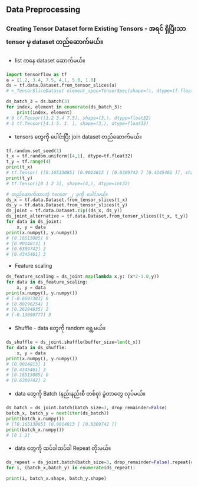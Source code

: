 Data Preprocessing
---

### Creating Tensor Dataset form Existing Tensors - အရင် ရှိပြီးသာ tensor မှ dataset တည်ဆောက်မယ်။

- list ကနေ dataset ဆောက်မယ်။
```python
import tensorflow as tf
a = [1.2, 3.4, 7.5, 4.1, 5.0, 1.0]
ds = tf.data.Dataset.from_tensor_slices(a)
# <_TensorSliceDataset element_spec=TensorSpec(shape=(), dtype=tf.float32, name=None)>

ds_batch_3 = ds.batch(3)
for index, element in enumerate(ds_batch_3):
	print(index, element)
# 0 tf.Tensor([1.2 3.4 7.5], shape=(3,), dtype=float32) 
# 1 tf.Tensor([4.1 5. 1. ], shape=(3,), dtype=float32)
```

-  tensors တွေကို ပေါင်းပြီး join dataset တည်ဆောက်မယ်။
```python
tf.random.set_seed(1)
t_x = tf.random.uniform([4,1], dtype=tf.float32)
t_y = tf.range(4)
print(t_x)
# tf.Tensor( [[0.16513085] [0.9014813 ] [0.6309742 ] [0.4345461 ]], shape=(4, 1), dtype=float32)
print(t_y)
# tf.Tensor([0 1 2 3], shape=(4,), dtype=int32)

# တည်ဆောက်ထားတဲ့ tensor ၂ ခုကို ပေါင်းမယ်။
ds_x = tf.data.Dataset.from_tensor_slices(t_x)
ds_y = tf.data.Dataset.from_tensor_slices(t_y)
ds_joint = tf.data.Dataset.zip((ds_x, ds_y))
ds_joint_alternative = tf.data.Dataset.from_tensor_slices((t_x, t_y))
for data in ds_joint:
	x, y = data
print(x.numpy(), y.numpy())
# [0.16513085] 0 
# [0.9014813] 1 
# [0.6309742] 2
# [0.4345461] 3
```

- Feature scaling
```python
ds_feature_scaling = ds_joint.map(lambda x,y: (x*2-1.0,y))
for data in ds_feature_scaling:
	x, y = data
print(x.numpy(), y.numpy())
# [-0.6697383] 0
# [0.80296254] 1 
# [0.26194835] 2 
# [-0.13090777] 3
```

- Shuffle - data တွေကို random ရွှေ့မယ်။
```python
ds_shuffle = ds_joint.shuffle(buffer_size=len(t_x))
for data in ds_shuffle:
	x, y = data
print(x.numpy(), y.numpy())
# [0.9014813] 1 
# [0.4345461] 3 
# [0.16513085] 0 
# [0.6309742] 2
```

-  data တွေကို Batch (နည်းနည်းစီ တစ်စု) ခွဲတာတွေ လုပ်မယ်။
```python
ds_batch = ds_joint.batch(batch_size=3, drop_remainder=False)
batch_x, batch_y = next(iter(ds_batch))
print(batch_x.numpy())
# [[0.16513085] [0.9014813 ] [0.6309742 ]]
print(batch_x.numpy())
# [0 1 2]
```

- data တွေကို ထပ်ခါထပ်ခါ   Repeat တိုးမယ်။ 
```python
ds_repeat = ds_joint.batch(batch_size=3, drop_remainder=False).repeat(count=2)
for i, (batch_x,batch_y) in enumerate(ds_repeat):

print(i, batch_x.shape, batch_y.shape)
```